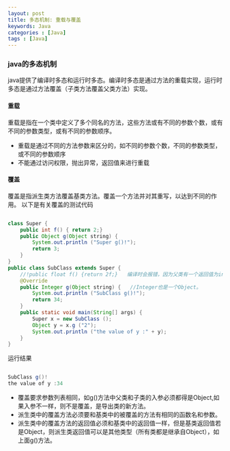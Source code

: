 ```yaml
---
layout: post
title: 多态机制: 重载与覆盖
keywords: Java
categories : [Java]
tags : [Java]
---
```

### java的多态机制

java提供了编译时多态和运行时多态。编译时多态是通过方法的重载实现，运行时多态是通过方法覆盖（子类方法覆盖父类方法）实现。

#### 重载

重载是指在一个类中定义了多个同名的方法，这些方法或有不同的参数个数，或有不同的参数类型，或有不同的参数顺序。

* 重载是通过不同的方法参数来区分的，如不同的参数个数，不同的参数类型，或不同的参数顺序
* 不能通过访问权限，抛出异常，返回值来进行重载

#### 覆盖

覆盖是指派生类方法覆盖基类方法。覆盖一个方法并对其重写，以达到不同的作用。
以下是有关覆盖的测试代码

```java

class Super {
    public int f() { return 2;}
    public Object g(Object string) {
        System.out.println ("Super g()!");
        return 3;
    }
}
public class SubClass extends Super {
    //!public float f() {return 2f;}   编译时会报错，因为父类有一个返回值为int的f()方法，而导出类是返回值为float的f()方法，即返回值不明确。
    @Override
    public Integer g(Object string) {   //Integer也是一个Object。
        System.out.println ("SubClass g()!");
        return 34;
    }
    public static void main(String[] args) {
        Super x = new SubClass ();
        Object y = x.g ("2");
        System.out.println ("the value of y :" + y);
    }
}

```

运行结果

```java

SubClass g()!
the value of y :34

```

* 覆盖要求参数列表相同，如g()方法中父类和子类的入参必须都得是Object,如果入参不一样，则不是覆盖，是导出类的新方法。
* 派生类中的覆盖方法必须要和基类中的被覆盖的方法有相同的函数名和参数。
* 派生类中的覆盖方法的返回值必须和基类中的返回值一样，但是基类返回值若是Object，则派生类返回值可以是其他类型（所有类都是继承自Object），如上面g()方法。
